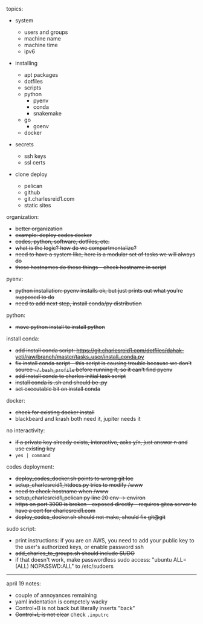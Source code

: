 topics:
- system 
    - users and groups
    - machine name
    - machine time
    - ipv6

- installing
    - apt packages
    - dotfiles
    - scripts
    - python
        - pyenv
        - conda
        - snakemake
    - go
        - goenv
    - docker

- secrets
    - ssh keys
    - ssl certs

- clone deploy
    - pelican
    - github
    - git.charlesreid1.com
    - static sites



organization:
- <s>better organization
- example: deploy codes docker
- codes, python, software, dotfiles, etc.
- what is the logic? how do we compartmentalize?
- need to have a system like, here is a modular set of tasks we will always do
- these hostnames do these things - check hostname in script</s>

pyenv:
- <s>python installation: pyenv installs ok, but just prints out what you're supposed to do
- need to add next step, install conda/py distribution</s>

python:
- <s>move python install to install python</s>

install conda:
- <s>add install conda script: https://git.charlesreid1.com/dotfiles/dahak-yeti/raw/branch/master/tasks_user/install_conda.py
- fix install conda script - this script is causing trouble because we don't source `~/.bash_profile` before running it, so it can't find pyenv
- add install conda to charles initial task script
- install conda is .sh and should be .py
- set executable bit on install conda</s>

docker:
- <s>check for existing docker install</s>
- blackbeard and krash both need it, jupiter needs it


no interactivity:
- <s>if a private key already exists, interactive, asks y/n, just answer n and use existing key</s>
- `yes | command`


codes deployment:
- <s>deploy_codes_docker.sh points to wrong git loc
- setup_charlesreid1_htdocs.py tries to modify /www
- need to check hostname when /www
- setup_charlesreid1_pelican.py line 20 env -> environ
- https on port 3000 is broken - exposed directly - requires gitea server to have a cert for charlesreid1.com
- deploy_codes_docker.sh should not make, should fix git@git</s>


sudo script:
- print instructions: if you are on AWS, you need to add your public key to the user's authorized keys, or enable password ssh
- <s>add_charles_to_groups.sh should include SUDO</s>
- if that doesn't work, make passwordless sudo access: "ubuntu ALL=(ALL) NOPASSWD:ALL" to /etc/sudoers




-----------------


april 19 notes:
- couple of annoyances remaining
- yaml indentation is competely wacky
- Control+B is not back but literally inserts "back"
- <s>Control+L is not clear</s> check `.inputrc`



